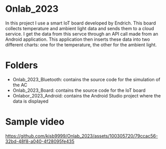 # Onlab_2023

In this project I use a smart IoT board developed by Endrich. This board collects temperature and ambient light data and sends them to a cloud service. 
I get the data from this servce through an API call made from an Android application. This application then inserts these data into two different charts: one for the temperature, the other for the ambient light.

# Folders
- Onlab_2023_Bluetooth: contains the source code for the simulation of the AC
- Onlab_2023_Board: contains the source code for the IoT board
- Onlabor_2023_Android: contains the Android Studio project where the data is displayed

# Sample video

https://github.com/kisb9999/Onlab_2023/assets/100305720/79ccac56-32bd-48f8-a040-4f28095fe435

